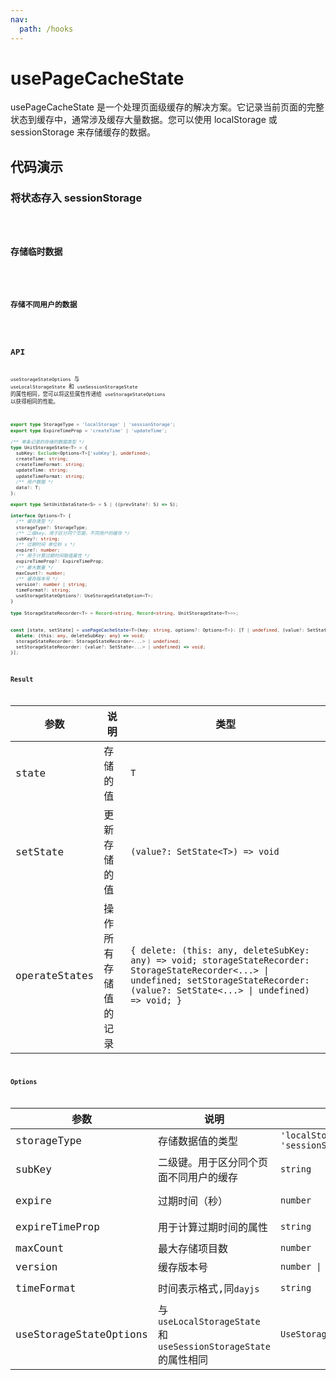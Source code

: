 ```yaml
---
nav:
  path: /hooks
---
```


# usePageCacheState

usePageCacheState 是一个处理页面级缓存的解决方案。它记录当前页面的完整状态到缓存中，通常涉及缓存大量数据。您可以使用 localStorage 或 sessionStorage 来存储缓存的数据。

## 代码演示

### 将状态存入 sessionStorage

<code src="./demo/demo1.tsx" />

### 存储临时数据

<code src="./demo/demo2.tsx" />

### 存储不同用户的数据

<code src="./demo/demo3.tsx" />

## API

`useStorageStateOptions` 与 `useLocalStorageState` 和 `useSessionStorageState` 的属性相同，您可以将这些属性传递给 `useStorageStateOptions` 以获得相同的性能。

```typescript
export type StorageType = 'localStorage' | 'sessionStorage';
export type ExpireTimeProp = 'createTime' | 'updateTime';

/** 单条记录的存储的数据类型 */
type UnitStorageState<T> = {
  subKey: Exclude<Options<T>['subKey'], undefined>;
  createTime: string;
  createTimeFormat: string;
  updateTime: string;
  updateTimeFormat: string;
  /** 用户数据 */
  data?: T;
};

export type SetUnitDataState<S> = S | ((prevState?: S) => S);

interface Options<T> {
  /** 缓存类型 */
  storageType?: StorageType;
  /** 二级key。用于区分同个页面，不同用户的缓存 */
  subKey?: string;
  /** 过期时间 单位秒 s */
  expire?: number;
  /** 用于计算过期时间取值属性 */
  expireTimeProp?: ExpireTimeProp;
  /** 最大数量 */
  maxCount?: number;
  /** 缓存版本号 */
  version?: number | string;
  timeFormat?: string;
  useStorageStateOptions?: UseStorageStateOption<T>;
}

type StorageStateRecorder<T> = Record<string, Record<string, UnitStorageState<T>>>;


const [state, setState] = usePageCacheState<T>(key: string, options?: Options<T>): [T | undefined, (value?: SetState<T> | undefined) => void, {
  delete: (this: any, deleteSubKey: any) => void;
  storageStateRecorder: StorageStateRecorder<...> | undefined;
  setStorageStateRecorder: (value?: SetState<...> | undefined) => void;
}];
```

### Result

| 参数          | 说明                 | 类型                                                                                                                                                                                       |
| ------------- | -------------------- | ------------------------------------------------------------------------------------------------------------------------------------------------------------------------------------------ |
| state         | 存储的值             | `T`                                                                                                                                                                                        |
| setState      | 更新存储的值         | `(value?: SetState<T>) => void`                                                                                                                                                            |
| operateStates | 操作所有存储值的记录 | `{ delete: (this: any, deleteSubKey: any) => void; storageStateRecorder: StorageStateRecorder<...> \| undefined; setStorageStateRecorder: (value?: SetState<...> \| undefined) => void; }` |

### Options

| 参数                   | 说明                                                             | 类型                                 | 默认值                         |
| ---------------------- | ---------------------------------------------------------------- | ------------------------------------ | ------------------------------ |
| storageType            | 存储数据值的类型                                                 | `'localStorage' \| 'sessionStorage'` | `'localStorage'`               |
| subKey                 | 二级键。用于区分同个页面不同用户的缓存                           | `string`                             | `default`                      |
| expire                 | 过期时间（秒）                                                   | `number`                             | `60 * 60 * 24 * 180`(半年)     |
| expireTimeProp         | 用于计算过期时间的属性                                           | `string`                             | `'createTime' \| 'updateTime'` |
| maxCount               | 最大存储项目数                                                   | `number`                             | `100`                          |
| version                | 缓存版本号                                                       | `number \| string`                   | `'default'`                    |
| timeFormat             | 时间表示格式,同`dayjs`                                           | `string`                             | `'YYYY-MM-DD HH:mm:ss'`        |
| useStorageStateOptions | 与 `useLocalStorageState` 和 `useSessionStorageState` 的属性相同 | `UseStorageStateOption<T>`           | -                              |
